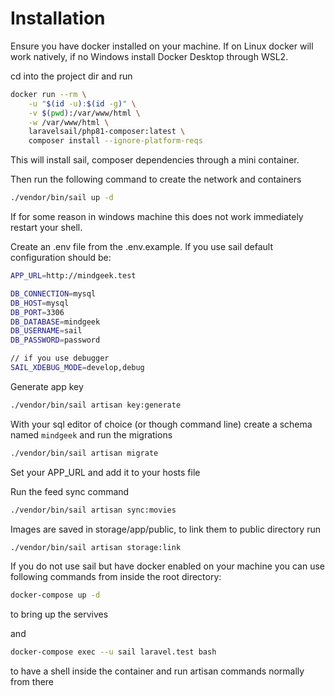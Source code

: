 # Installation

Ensure you have docker installed on your machine. If on Linux docker will work natively, if no Windows install Docker Desktop through WSL2.

cd into the project dir and run

```bash
docker run --rm \
    -u "$(id -u):$(id -g)" \
    -v $(pwd):/var/www/html \
    -w /var/www/html \
    laravelsail/php81-composer:latest \
    composer install --ignore-platform-reqs
```
This will install sail, composer dependencies through a mini container.

Then run the following command to create the network and containers
```bash
./vendor/bin/sail up -d
```
If for some reason in windows machine this does not work immediately restart your shell.

Create an .env file from the .env.example. 
If you use sail default configuration should be:
```bash
APP_URL=http://mindgeek.test

DB_CONNECTION=mysql
DB_HOST=mysql
DB_PORT=3306
DB_DATABASE=mindgeek
DB_USERNAME=sail
DB_PASSWORD=password

// if you use debugger
SAIL_XDEBUG_MODE=develop,debug 
```

Generate app key
```bash
./vendor/bin/sail artisan key:generate
```

With your sql editor of choice (or though command line) create a schema named `mindgeek` and
run the migrations
```bash
./vendor/bin/sail artisan migrate
```

Set your APP_URL and add it to your hosts file

Run the feed sync command
```bash
./vendor/bin/sail artisan sync:movies
```

Images are saved in storage/app/public, to link them to public directory run
```bash
./vendor/bin/sail artisan storage:link
```


If you do not use sail but have docker enabled on your machine you can use following commands from inside the root directory:
```bash
docker-compose up -d
```
to bring up the servives

and
```bash
docker-compose exec --u sail laravel.test bash
```
to have a shell inside the container and run artisan commands normally from there


